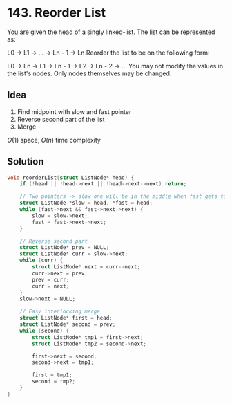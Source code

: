 # 143. Reorder List

You are given the head of a singly linked-list. The list can be represented as:

L0 → L1 → … → Ln - 1 → Ln
Reorder the list to be on the following form:

L0 → Ln → L1 → Ln - 1 → L2 → Ln - 2 → …
You may not modify the values in the list's nodes. Only nodes themselves may be changed.

## Idea

1) Find midpoint with slow and fast pointer
2) Reverse second part of the list
3) Merge

$O(1)$ space, $O(n)$ time complexity

## Solution

```c
void reorderList(struct ListNode* head) {
    if (!head || !head->next || !head->next->next) return;

    // Two pointers -> slow one will be in the middle when fast gets to end
    struct ListNode *slow = head, *fast = head;
    while (fast->next && fast->next->next) {
        slow = slow->next;
        fast = fast->next->next;
    }

    // Reverse second part
    struct ListNode* prev = NULL;
    struct ListNode* curr = slow->next;
    while (curr) {
        struct ListNode* next = curr->next;
        curr->next = prev;
        prev = curr;
        curr = next;
    }
    slow->next = NULL;

    // Easy interlocking merge
    struct ListNode* first = head;
    struct ListNode* second = prev;
    while (second) {
        struct ListNode* tmp1 = first->next;
        struct ListNode* tmp2 = second->next;

        first->next = second;
        second->next = tmp1;

        first = tmp1;
        second = tmp2;
    }
}
```